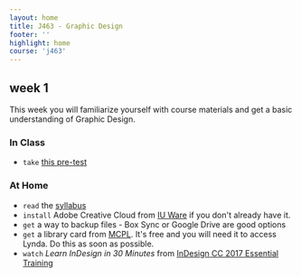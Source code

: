 ```yaml
---
layout: home
title: J463 - Graphic Design
footer: ''
highlight: home
course: 'j463'
---
```

## week 1
This week you will familiarize yourself with course materials and get a basic understanding of Graphic Design.

### In Class
 * `take` [this pre-test](https://goo.gl/forms/sU7DAfIZSyqvJQqy1)

### At Home
 * `read` the [syllabus](j463-syllabus.pdf)
 * `install` Adobe Creative Cloud from [IU Ware](https://iuware.iu.edu/) if you don't already have it.
 * `get` a way to backup files - Box Sync or Google Drive are good options
 * `get` a library card from [MCPL](https://mcpl.monroe.lib.in.us/patronaccount/selfregister.aspx). It's free and you will need it to access Lynda. Do this as soon as possible.
 * `watch` _Learn InDesign in 30 Minutes_ from [InDesign CC 2017 Essential Training](https://www.lynda.com/InDesign-tutorials/Welcome/466174/559612-4.html)
